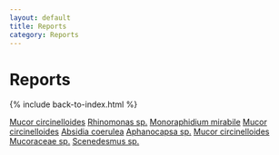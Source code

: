 ```yaml
---
layout: default
title: Reports
category: Reports
---
```

# Reports
{% include back-to-index.html %}

<a href="ebook/assets/pdfs/Report_Filippa_Fungi_edited.pdf">Mucor circinelloides</a>
<a href="ebook/assets/pdfs/algae_jansson.a.pdf">Rhinomonas sp.</a>
<a href="ebook/assets/pdfs/Algae_report_Julius_Falck.pdf">Monoraphidium mirabile</a>
<a href="ebook/assets/pdfs/Fungi_jansson.a.pdf">Mucor circinelloides</a>
<a href="ebook/assets/pdfs/Fungi_report_Julius_Falck.pdf">Absidia coerulea</a>
<a href="ebook/assets/pdfs/Lab_report_algae-CamdenKK.pdf">Aphanocapsa sp.</a>
<a href="ebook/assets/pdfs/Lab_report_fungi-CamdenKK1.pdf">Mucor circinelloides</a>
<a href="ebook/assets/pdfs/Mucoraceae_sp.pdf">Mucoraceae sp.</a>
<a href="ebook/assets/pdfs/Scenedesmus_sp.pdf">Scenedesmus sp.</a>
